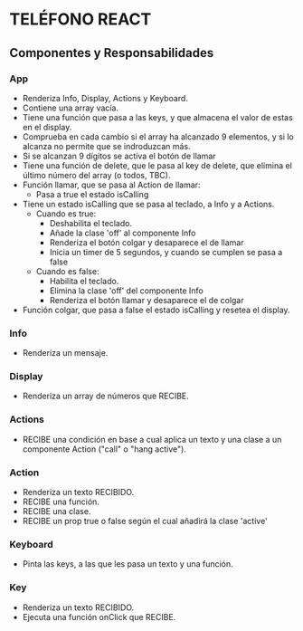 # TELÉFONO REACT

## Componentes y Responsabilidades

### App

- Renderiza Info, Display, Actions y Keyboard.
- Contiene una array vacía.
- Tiene una función que pasa a las keys, y que almacena el valor de estas en el display.
- Comprueba en cada cambio si el array ha alcanzado 9 elementos, y si lo alcanza no permite que se indroduzcan más.
- Si se alcanzan 9 dígitos se activa el botón de llamar
- Tiene una función de delete, que le pasa al key de delete, que elimina el último número del array (o todos, TBC).
- Función llamar, que se pasa al Action de llamar:
  - Pasa a true el estado isCalling
- Tiene un estado isCalling que se pasa al teclado, a Info y a Actions.
  - Cuando es true:
    - Deshabilita el teclado.
    - Añade la clase 'off' al componente Info
    - Renderiza el botón colgar y desaparece el de llamar
    - Inicia un timer de 5 segundos, y cuando se cumplen se pasa a false
  - Cuando es false:
    - Habilita el teclado.
    - Elimina la clase 'off' del componente Info
    - Renderiza el botón llamar y desaparece el de colgar
- Función colgar, que pasa a false el estado isCalling y resetea el display.

### Info

- Renderiza un mensaje.

### Display

- Renderiza un array de números que RECIBE.

### Actions

- RECIBE una condición en base a cual aplica un texto y una clase a un componente Action ("call" o "hang active").

### Action

- Renderiza un texto RECIBIDO.
- RECIBE una función.
- RECIBE una clase.
- RECIBE un prop true o false según el cual añadirá la clase 'active'

### Keyboard

- Pinta las keys, a las que les pasa un texto y una función.

### Key

- Renderiza un texto RECIBIDO.
- Ejecuta una función onClick que RECIBE.
